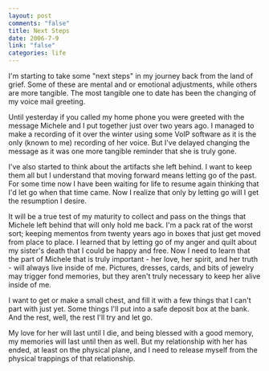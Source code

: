 ```yaml
--- 
layout: post
comments: "false"
title: Next Steps
date: 2006-7-9
link: "false"
categories: life
---
```

I'm starting to take some "next steps" in my journey back from the land of grief. Some of these are mental and or emotional adjustments, while others are more tangible. The most tangible one to date has been the changing of my voice mail greeting.

Until yesterday if you called my home phone you were greeted with the message Michele and I put together just over two years ago. I managed to make a recording of it over the winter using some VoIP software as it is the only (known to me) recording of her voice. But I've delayed changing the message as it was one more tangible reminder that she is truly gone.

I've also started to think about the artifacts she left behind. I want to keep them all but I understand that moving forward means letting go of the past. For some time now I have been waiting for life to resume again thinking that I'd let go when that time came. Now I realize that only by letting go will I get the resumption I desire.

It will be a true test of my maturity to collect and pass on the things that Michele left behind that will only hold me back. I'm a pack rat of the worst sort; keeping mementos from twenty years ago in boxes that just get moved from place to place. I learned that by letting go of my anger and quilt about my sister's death that I could be happy and free. Now I need to learn that the part of Michele that is truly important - her love, her spirit, and her truth - will always live inside of me. Pictures, dresses, cards, and bits of jewelry may trigger fond memories, but they aren't truly necessary to keep her alive inside of me.

I want to get or make a small chest, and fill it with a few things that I can't part with just yet. Some things I'll put into a safe deposit box at the bank. And the rest, well, the rest I'll try and let go.

My love for her will last until I die, and being blessed with a good memory, my memories will last until then as well. But my relationship with her has ended, at least on the physical plane, and I need to release myself from the physical trappings of that relationship.
